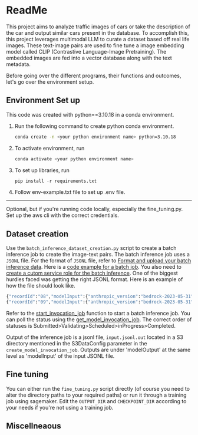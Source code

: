 # ReadMe

This project aims to analyze traffic images of cars or take the description of the car and output similar cars present in the database.
To accomplish this, this project leverages multimodal LLM to curate a dataset based off real life images. These text-image pairs are used to fine tune a image embedding model called CLIP (Contrastive Language-Image Pretraining). The embedded images are fed into a vector database along with the text metadata.

Before going over the different programs, their functions and outcomes, let's go over the environment setup.

## Environment Set up

This code was created with python==3.10.18 in a conda environment.

1. Run the following command to create python conda environment.

    ```bash
    conda create -n <your python environment name> python=3.10.18
    ```

2. To activate environment, run

    ```bash
    conda activate <your python environment name>
    ```

3. To set up libraries, run

    ```python
    pip install -r requirements.txt
    ```

4. Follow env-example.txt file to set up .env file.

***
Optional, but if you're running code locally, especially the fine_tuning.py. Set up the aws cli with the correct credentials.

## Dataset creation

Use the `batch_inference_dataset_creation.py` script to create a batch inference job to create the image-text pairs. The batch inference job uses a `JSONL` file. For the format of `JSONL` file, refer to [Format and upload your batch inference data](https://docs.aws.amazon.com/bedrock/latest/userguide/batch-inference-data.html). Here is a [code example for a batch job](https://docs.aws.amazon.com/bedrock/latest/userguide/batch-inference-example.html). You also need to [create a cutom service role for the batch inference](https://docs.aws.amazon.com/bedrock/latest/userguide/batch-iam-sr.html). One of the biggest hurdles faced was getting the right JSONL format. Here is an example of how the file should look like.

```python
{"recordId":"08","modelInput":{"anthropic_version":"bedrock-2023-05-31","system":"(system text)","messages":[{"role":"user","content":[{"image":{"format":"jpg","source":{"s3Uri":"s3://signal-8-data-creation-testing/Data/image8.jpg"}}}]}]}}
{"recordId":"09","modelInput":{"anthropic_version":"bedrock-2023-05-31","system":"(system text)","messages":[{"role":"user","content":[{"image":{"format":"jpg","source":{"s3Uri":"s3://signal-8-data-creation-testing/Data/image9.jpg"}}}]}]}}
```

Refer to the [start_invocation_job](https://boto3.amazonaws.com/v1/documentation/api/latest/reference/services/bedrock/client/create_model_invocation_job.html) function to start a batch inference job. You can poll the status using the [get_model_invocation_job](https://boto3.amazonaws.com/v1/documentation/api/latest/reference/services/bedrock/client/get_model_invocation_job.html). The correct order of statuses is Submitted>Validating>Scheduled>inProgress>Completed.

Output of the inference job is a jsonl file, `input.jsonl.out` located in a S3 directory mentioned in the S3DataConfig parameter in the `create_model_invocation_job`. Outputs are under 'modelOutput' at the same level as 'modelInput' of the input JSONL file.

## Fine tuning

You can either run the `fine_tuning.py` script directly (of course you need to alter the directory paths to your required paths) or run it through a training job using sagemaker. Edit the `OUTPUT_DIR` and `CHECKPOINT_DIR` according to your needs if you're not using a training job.

## Miscellneaous
